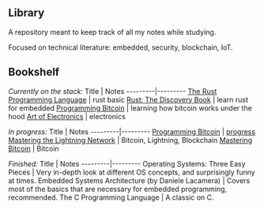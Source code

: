 ## Library

A repository meant to keep track of all my notes while studying. 

Focused on technical literature: embedded, security, blockchain, IoT.

## Bookshelf

_Currently on the stack:_
Title |  Notes
---------|---------
[The Rust Programming Language](https://doc.rust-lang.org/book/title-page.html) | rust basic
[Rust: The Discovery Book](https://docs.rust-embedded.org/discovery/index.html) | learn rust for embedded
[Programming Bitcoin](https://www.amazon.com/Programming-Bitcoin-Learn-Program-Scratch/dp/1492031496) | learning how bitcoin works under the hood
[Art of Electronics](https://artofelectronics.net/) | electronics


_In progress:_
Title |  Notes
---------|---------
[Programming Bitcoin](https://www.amazon.com/Programming-Bitcoin-Learn-Program-Scratch/dp/1492031496) | [progress](https://github.com/maksimdrachov/my-library/blob/master/programming-bitcoin/README.md)
[Mastering the Lightning Network](https://github.com/lnbook/lnbook) | Bitcoin, Lightning, Blockchain
[Mastering Bitcoin](https://github.com/bitcoinbook/bitcoinbook) | Bitcoin

_Finished:_
Title |  Notes
---------|---------
 Operating Systems: Three Easy Pieces | Very in-depth look at different OS concepts, and surprisingly funny at times.
 Embedded Systems Architecture (by Daniele Lacamera) | Covers most of the basics that are necessary for embedded programming, recommended. 
 The C Programming Language | A classic on C. 
 